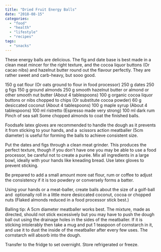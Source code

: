 ```yaml
---
title: "Dried Fruit Energy Balls"
date: "2018-08-15"
categories: 
  - "food"
  - "health"
  - "lifestyle"
  - "recipes"
tags: 
  - "snacks"
---
```


These energy balls are delicious. The fig and date base is best made in a clean meat mincer for the right texture, and the cocoa liquor buttons (Or cacao nibs) and hazelnut butter round out the flavour perfectly. They are rather sweet and carb-heavy, but sooo good.

150 g oat flour (Or oats ground to flour in food processor) 250 g dates 250 g figs 150 g ground almonds 250 g smooth hazelnut butter or almond or other smooth nut butter (About 4 tablespoons) 100 g organic cocoa liquor buttons or nibs chopped to chips (Or substitute cocoa powder) 60 g desiccated coconut (About 4 tablespoons) 100 g maple syrup (About 4 tablespoons) 100 ml ristretto (Espresso made very strong) 100 ml dark rum Pinch of sea salt Some chopped almonds to coat the finished balls.

Foodsafe latex gloves are recommended to handle the dough as it prevents it from sticking to your hands, and a  scissors action meatballer (5cm diameter) is useful for forming the balls to achieve consistent size.

Put the dates and figs through a clean meat grinder. This produces the perfect texture, though if you don't have one you may be able to use a food processor, be careful not to create a purée. Mix all ingredients in a large bowl, ideally with your hands like kneading bread. Use latex gloves to prevent sticking.

Be prepared to add a small amount more oat flour, rum or coffee to adjust the consistency if it is too powdery or conversely forms a batter.

Using your hands or a meat-baller, create balls about the size of a golf-ball and  optionally roll in a little more desiccated coconut, cocoa or chopped nuts (Flaked almonds reduced in a food processor stick best.)

Balling tip: A 5cm diameter meatballer works best. The mixture, made as directed, should not stick excessively but you may have to push the dough ball out using the drainage holes in the sides of the meatballer. If it is sticking intolerably then take a mug and put 1 teaspoon of cornstarch in it, and use it to dust the inside of the meatballer after every few uses. The cornstarch will absorb into the dough.

Transfer to the fridge to set overnight. Store refrigerated or freeze.
